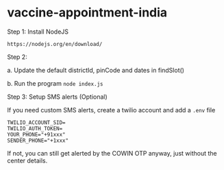 # vaccine-appointment-india

Step 1: Install NodeJS

`https://nodejs.org/en/download/`


Step 2: 

a. Update the default districtId, pinCode and dates in findSlot()

b. Run the program `node index.js`


Step 3: Setup SMS alerts (Optional)

If you need custom SMS alerts, create a twilio account and add a `.env` file

```
TWILIO_ACCOUNT_SID=
TWILIO_AUTH_TOKEN=
YOUR_PHONE="+91xxx"
SENDER_PHONE="+1xxx"
```

If not, you can still get alerted by the COWIN OTP anyway, just without the center details.




